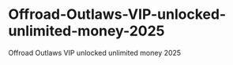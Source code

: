 # Offroad-Outlaws-VIP-unlocked-unlimited-money-2025
Offroad Outlaws VIP unlocked unlimited money 2025
